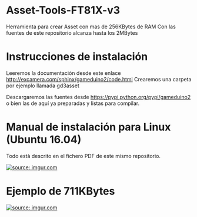 # Asset-Tools-FT81X-v3

Herramienta para crear Asset con mas de 256KBytes de RAM
Con las fuentes de este repositorio alcanza hasta los 2MBytes

# Instrucciones de instalación

Leeremos la documentación desde este enlace http://excamera.com/sphinx/gameduino2/code.html
Crearemos una carpeta por ejemplo llamada gd3asset

Descargaremos las fuentes desde https://pypi.python.org/pypi/gameduino2 o bien las de aquí ya preparadas
y listas para compilar.


# Manual de instalación para Linux (Ubuntu 16.04)

Todo està descrito en el fichero PDF de este mismo repositorio.


<a href="http://imgur.com/TWsz0Dg"><img src="http://i.imgur.com/TWsz0Dg.png" title="source: imgur.com" /></a>

# Ejemplo de 711KBytes

<a href="http://imgur.com/w4bGioV"><img src="http://i.imgur.com/w4bGioV.png" title="source: imgur.com" /></a>
